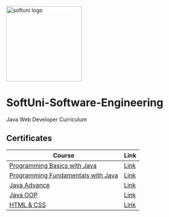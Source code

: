<img src="https://upload.wikimedia.org/wikipedia/commons/7/76/Logo_Software_University_%28SoftUni%29_-_blue.png" alt="softuni logo" width="200" height="200">

# SoftUni-Software-Engineering 

Java Web Developer Curriculum

<h2>Certificates</h2>

| **Course**                                                            | **Link**                                                   |
| --------------------------------------------------------------------- | ---------------------------------------------------------- |
| <a href="https://softuni.bg/trainings/3741/programming-basics-with-java-april-2022"> Programming Basics with Java </a> | <a href="https://softuni.bg/certificates/details/128057/379c3a16">Link</a> |
| <a href="https://softuni.bg/trainings/3731/programming-fundamentals-with-java-may-2022">Programming Fundamentals with Java</a> | <a href="https://softuni.bg/Certificates/Details/138496/5c935098"> Link</a> |
| <a href="https://softuni.bg/trainings/3844/java-advanced-september-2022">Java Advance</a> | <a href="https://softuni.bg/Certificates/Details/152233/4a714b63"> Link</a> |
| <a href="https://softuni.bg/trainings/3845/java-oop-october-2022" > Java OOP </a> | <a href="https://softuni.bg/Certificates/Details/169876/4e511374"> Link</a> |
| <a href="https://softuni.bg/trainings/3975/html-and-css-january-2023">HTML & CSS</a> | <a href="https://softuni.bg/certificates/details/163143/85b495cd">Link</a> |
